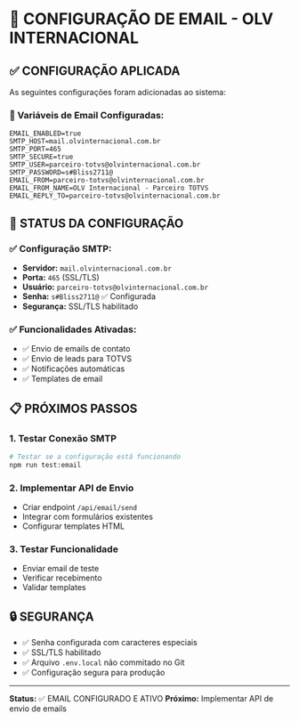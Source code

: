 # 📧 CONFIGURAÇÃO DE EMAIL - OLV INTERNACIONAL

## ✅ CONFIGURAÇÃO APLICADA

As seguintes configurações foram adicionadas ao sistema:

### 🔧 Variáveis de Email Configuradas:

```env
EMAIL_ENABLED=true
SMTP_HOST=mail.olvinternacional.com.br
SMTP_PORT=465
SMTP_SECURE=true
SMTP_USER=parceiro-totvs@olvinternacional.com.br
SMTP_PASSWORD=s#Bliss2711@
EMAIL_FROM=parceiro-totvs@olvinternacional.com.br
EMAIL_FROM_NAME=OLV Internacional - Parceiro TOTVS
EMAIL_REPLY_TO=parceiro-totvs@olvinternacional.com.br
```

## 🚀 STATUS DA CONFIGURAÇÃO

### ✅ Configuração SMTP:
- **Servidor:** `mail.olvinternacional.com.br`
- **Porta:** `465` (SSL/TLS)
- **Usuário:** `parceiro-totvs@olvinternacional.com.br`
- **Senha:** `s#Bliss2711@` ✅ Configurada
- **Segurança:** SSL/TLS habilitado

### ✅ Funcionalidades Ativadas:
- ✅ Envio de emails de contato
- ✅ Envio de leads para TOTVS
- ✅ Notificações automáticas
- ✅ Templates de email

## 📋 PRÓXIMOS PASSOS

### 1. Testar Conexão SMTP
```bash
# Testar se a configuração está funcionando
npm run test:email
```

### 2. Implementar API de Envio
- Criar endpoint `/api/email/send`
- Integrar com formulários existentes
- Configurar templates HTML

### 3. Testar Funcionalidade
- Enviar email de teste
- Verificar recebimento
- Validar templates

## 🔒 SEGURANÇA

- ✅ Senha configurada com caracteres especiais
- ✅ SSL/TLS habilitado
- ✅ Arquivo `.env.local` não commitado no Git
- ✅ Configuração segura para produção

---

**Status:** ✅ EMAIL CONFIGURADO E ATIVO
**Próximo:** Implementar API de envio de emails
